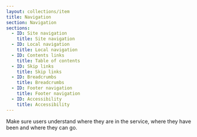 ```yaml
---
layout: collections/item
title: Navigation
section: Navigation
sections:
  - ID: Site navigation
    title: Site navigation
  - ID: Local navigation
    title: Local navigation
  - ID: Contents links
    title: Table of contents
  - ID: Skip links
    title: Skip links
  - ID: Breadcrumbs
    title: Breadcrumbs
  - ID: Footer navigation
    title: Footer navigation
  - ID: Accessibility
    title: Accessibility   
---
```


<p class="abstract">Make sure users understand where they are in the service, where they have been and where they can go.<p>
